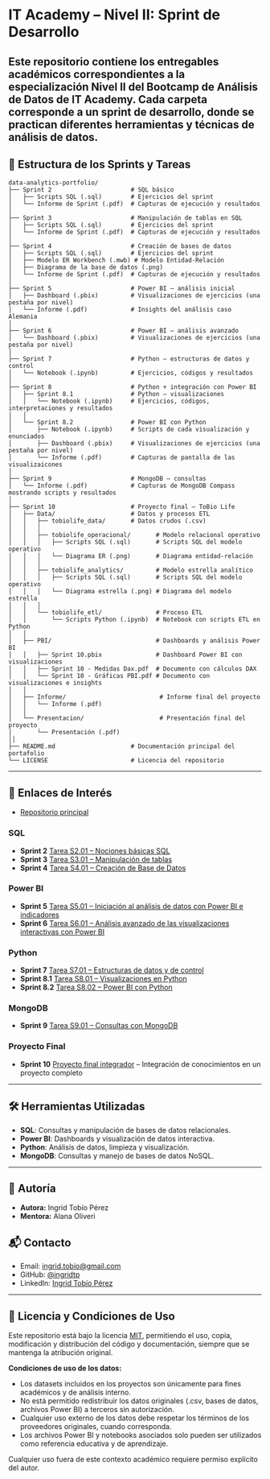 # IT Academy – Nivel II: Sprint de Desarrollo

Este repositorio contiene los entregables académicos correspondientes a la especialización Nivel II del Bootcamp de Análisis de Datos de IT Academy. Cada carpeta corresponde a un sprint de desarrollo, donde se practican diferentes herramientas y técnicas de análisis de datos.
---

## 📂 Estructura de los Sprints y Tareas

```
data-analytics-portfolio/
├── Sprint 2                      # SQL básico
│   ├── Scripts SQL (.sql)        # Ejercicios del sprint
│   └── Informe de Sprint (.pdf)  # Capturas de ejecución y resultados
│
├── Sprint 3                      # Manipulación de tablas en SQL
│   ├── Scripts SQL (.sql)        # Ejercicios del sprint
│   └── Informe de Sprint (.pdf)  # Capturas de ejecución y resultados
│
├── Sprint 4                      # Creación de bases de datos
│   ├── Scripts SQL (.sql)        # Ejercicios del sprint
│   ├── Modelo ER Workbench (.mwb) # Modelo Entidad-Relación
│   ├── Diagrama de la base de datos (.png)
│   └── Informe de Sprint (.pdf)  # Capturas de ejecución y resultados
│
├── Sprint 5                      # Power BI – análisis inicial
│   ├── Dashboard (.pbix)         # Visualizaciones de ejercicios (una pestaña por nivel)
│   └── Informe (.pdf)            # Insights del análisis caso Alemania
│
├── Sprint 6                      # Power BI – análisis avanzado
│   └── Dashboard (.pbix)         # Visualizaciones de ejercicios (una pestaña por nivel)
│
├── Sprint 7                      # Python – estructuras de datos y control
│   └── Notebook (.ipynb)         # Ejercicios, códigos y resultados
│
├── Sprint 8                      # Python + integración con Power BI
│   ├── Sprint 8.1                # Python – visualizaciones
│   │   └── Notebook (.ipynb)     # Ejercicios, códigos, interpretaciones y resultados
│   │
│   └── Sprint 8.2                # Power BI con Python
│       ├── Notebook (.ipynb)     # Scripts de cada visualización y enunciados
│       ├── Dashboard (.pbix)     # Visualizaciones de ejercicios (una pestaña por nivel)
│       └── Informe (.pdf)        # Capturas de pantalla de las visualizaicones
│
├── Sprint 9                      # MongoDB – consultas
│   └── Informe (.pdf)            # Capturas de MongoDB Compass mostrando scripts y resultados
│
├── Sprint 10                     # Proyecto final – ToBio Life
│   ├── Data/                     # Datos y procesos ETL
│   │   ├── tobiolife_data/       # Datos crudos (.csv)
│   │   │
│   │   ├── tobiolife_operacional/       # Modelo relacional operativo
│   │   │   ├── Scripts SQL (.sql)       # Scripts SQL del modelo operativo
│   │   │   └── Diagrama ER (.png)       # Diagrama entidad-relación
│   │   │
│   │   ├── tobiolife_analytics/         # Modelo estrella analítico
│   │   │   ├── Scripts SQL (.sql)       # Scripts SQL del modelo operativo
│   │   │   └── Diagrama estrella (.png) # Diagrama del modelo estrella
│   │   │
│   │   └── tobiolife_etl/               # Proceso ETL
│   │       └── Scripts Python (.ipynb)  # Notebook con scripts ETL en Python
│   │
│   ├── PBI/                             # Dashboards y análisis Power BI
│   │   ├── Sprint 10.pbix               # Dashboard Power BI con visualizaciones
│   │   ├── Sprint 10 - Medidas Dax.pdf  # Documento con cálculos DAX
│   │   └── Sprint 10 - Gráficas PBI.pdf # Documento con visualizaciones e insights
│   │
│   ├── Informe/                          # Informe final del proyecto
│   │   └── Informe (.pdf)
│   │
│   └── Presentacion/                     # Presentación final del proyecto
│       └── Presentación (.pdf)
││
├── README.md                     # Documentación principal del portafolio
└── LICENSE                       # Licencia del repositorio

```
---

## 📌 Enlaces de Interés

- [Repositorio principal](https://github.com/ingridtp/itacademy)

### SQL

- **Sprint 2** [Tarea S2.01 – Nociones básicas SQL](https://github.com/ingridtp/itacademy/tree/main/Sprint%202)
- **Sprint 3** [Tarea S3.01 – Manipulación de tablas](https://github.com/ingridtp/itacademy/tree/main/Sprint%203)
- **Sprint 4** [Tarea S4.01 – Creación de Base de Datos](https://github.com/ingridtp/itacademy/tree/main/Sprint%204)

### Power BI

- **Sprint 5** [Tarea S5.01 – Iniciación al análisis de datos con Power BI e indicadores](https://github.com/ingridtp/itacademy/tree/main/Sprint%205)
- **Sprint 6** [Tarea S6.01 – Análisis avanzado de las visualizaciones interactivas con Power BI](https://github.com/ingridtp/itacademy/tree/main/Sprint%206)

### Python

- **Sprint 7** [Tarea S7.01 – Estructuras de datos y de control](https://github.com/ingridtp/itacademy/tree/main/Sprint%207)
- **Sprint 8.1** [Tarea S8.01 – Visualizaciones en Python](https://github.com/ingridtp/itacademy/tree/main/Sprint%208/Sprint%208.1)
- **Sprint 8.2** [Tarea S8.02 – Power BI con Python](https://github.com/ingridtp/itacademy/tree/main/Sprint%208/Sprint%208.2)

### MongoDB

- **Sprint 9** [Tarea S9.01 – Consultas con MongoDB](https://github.com/ingridtp/itacademy/tree/main/Sprint%209)

### Proyecto Final

- **Sprint 10** [Proyecto final integrador](https://github.com/ingridtp/itacademy/tree/main/Sprint%2010) – Integración de conocimientos en un proyecto completo

---

## 🛠 Herramientas Utilizadas

- **SQL**: Consultas y manipulación de bases de datos relacionales.
- **Power BI**: Dashboards y visualización de datos interactiva.
- **Python**: Análisis de datos, limpieza y visualización.
- **MongoDB**: Consultas y manejo de bases de datos NoSQL.

---

## 👥 Autoría

- **Autora:** Ingrid Tobío Pérez  
- **Mentora:** Alana Oliveri

## 📬 Contacto

- Email: ingrid.tobio@gmail.com  
- GitHub: [@ingridtp](https://github.com/ingridtp)  
- LinkedIn: [Ingrid Tobío Pérez](https://www.linkedin.com/in/ingrid-tobio/)

---

## 📄 Licencia y Condiciones de Uso

Este repositorio está bajo la licencia [MIT](https://opensource.org/licenses/MIT), permitiendo el uso, copia, modificación y distribución del código y documentación, siempre que se mantenga la atribución original.

**Condiciones de uso de los datos:**
- Los datasets incluidos en los proyectos son únicamente para fines académicos y de análisis interno.
- No está permitido redistribuir los datos originales (.csv, bases de datos, archivos Power BI) a terceros sin autorización.
- Cualquier uso externo de los datos debe respetar los términos de los proveedores originales, cuando corresponda.
- Los archivos Power BI y notebooks asociados solo pueden ser utilizados como referencia educativa y de aprendizaje.

Cualquier uso fuera de este contexto académico requiere permiso explícito del autor.
